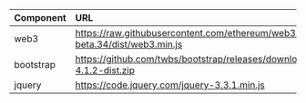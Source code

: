 | Component | URL  |
| :---      | :--- |
| web3      | https://raw.githubusercontent.com/ethereum/web3.js/v1.0.0-beta.34/dist/web3.min.js |
| bootstrap | https://github.com/twbs/bootstrap/releases/download/v4.1.2/bootstrap-4.1.2-dist.zip |
| jquery    | https://code.jquery.com/jquery-3.3.1.min.js |



